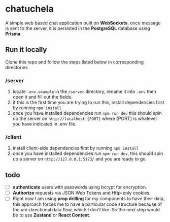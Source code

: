 # chatuchela

A simple web based chat application built on **WebSockets**, once message is sent to the server, it is persisted in the **PostgreSQL** database using **Prisma**.

## Run it locally

Clone this repo and follow the steps listed below in corresponding directories

### /server

1. locate `.env.example` in the `/server` directory, rename it into `.env` then open it and fill out the fields.
2. if this is the first time you are trying to run this, install dependencies first by running `npm install`
3. once you have installed dependencies run `npm run dev` this should spin up the server on `http://localhost:{PORT}` where {PORT} is whatever you have indicated in .env file.

### /client

1. install client-side dependencies first by running `npm install`
2. once you have installed dependencies run `npm run dev`, this should spin up a server on `http://127.0.0.1:5173/` and you are ready to go.  

## todo

- [ ] **authenticate** users with passwords using bcrypt for encryption.
- [ ] **Authorize** requests via JSON Web Tokens and Http-only cookies.
- [ ] Right now I am using **prop drilling** for my components to have their data, this approach forces me to have a particular code structure because of the uni-directional data flow, which I don't like. So the next step would be to use **Zustand** or **React Context**.
